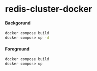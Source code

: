 # redis-cluster-docker
#### Backgorund
```bash
docker compose build
docker compose up -d
```

#### Foreground
```bash
docker compose build
docker compose up
```